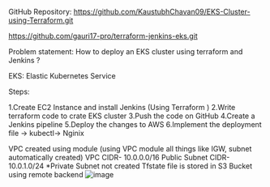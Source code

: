GitHub Repository:
https://github.com/KaustubhChavan09/EKS-Cluster-using-Terraform.git

https://github.com/gauri17-pro/terraform-jenkins-eks.git

Problem statement:
How to deploy an EKS cluster using terraform and Jenkins ?

EKS: Elastic Kubernetes Service




Steps:

1.Create EC2 Instance and install Jenkins (Using Terraform )
2.Write terraform code to crate EKS cluster
3.Push the code on GitHub
4.Create a Jenkins pipeline
5.Deploy the changes to AWS
6.Implement the deployment file -> kubectl-> Nginix





VPC created using module (using VPC module all things like IGW, subnet automatically created)
VPC CIDR- 10.0.0.0/16
Public Subnet CIDR-10.0.1.0/24
*Private Subnet not created
Tfstate file is stored in S3 Bucket using remote backend
![image](https://github.com/KaustubhChavan09/EKS-Cluster-Project/assets/103349419/7923ccc5-c36a-4e09-87dd-78a4120f480a)
